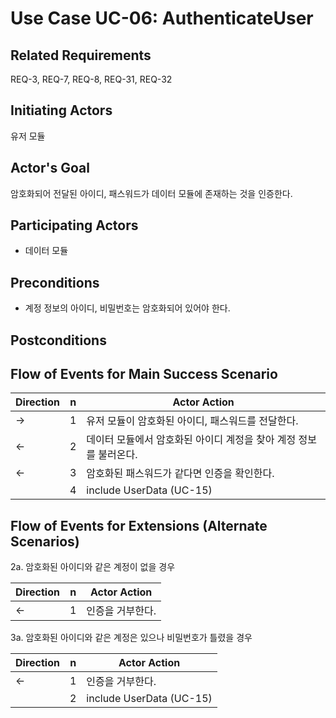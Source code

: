 # Use Case UC-06: AuthenticateUser

## **Related Requirements**

REQ-3, REQ-7, REQ-8, REQ-31, REQ-32

## **Initiating Actors**

유저 모듈

## **Actor's Goal**

암호화되어 전달된 아이디, 패스워드가 데이터 모듈에 존재하는 것을 인증한다.

## **Participating Actors**

 - 데이터 모듈

## **Preconditions**

+ 계정 정보의 아이디, 비밀번호는 암호화되어 있어야 한다.

## **Postconditions**

## Flow of Events for Main Success Scenario
| Direction | n    | Actor Action                                                 |
| --------- | ---- | ------------------------------------------------------------ |
| →         | 1    | 유저 모듈이 암호화된 아이디, 패스워드를 전달한다.            |
| ←         | 2    | 데이터 모듈에서 암호화된 아이디 계정을 찾아 계정 정보를 불러온다. |
| ←         | 3    | 암호화된 패스워드가 같다면 인증을 확인한다.                  |
|           | 4    | include UserData (UC-15)                                     |

## Flow of Events for Extensions (Alternate Scenarios)
2a. 암호화된 아이디와 같은 계정이 없을 경우

| Direction | n | Actor Action                                                                                                         |
| --------- | - | -------------------------------------------------------------------------------------------------------------------- |
| ←        | 1 | 인증을 거부한다. |

3a. 암호화된 아이디와 같은 계정은 있으나 비밀번호가 틀렸을 경우

| Direction | n    | Actor Action             |
| --------- | ---- | ------------------------ |
| ←         | 1    | 인증을 거부한다.         |
|           | 2    | include UserData (UC-15) |

